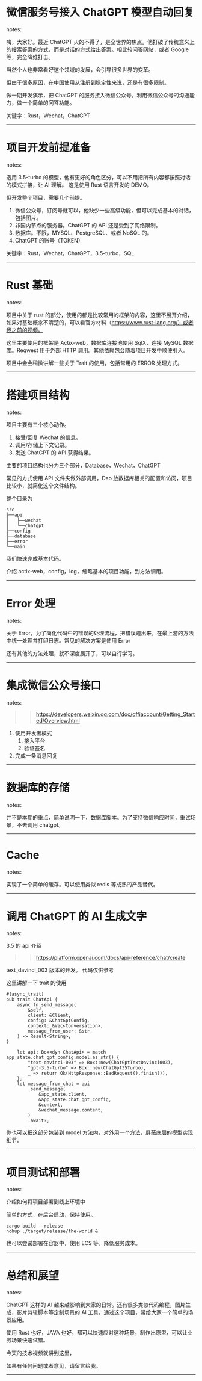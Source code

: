 # 微信服务号接入 ChatGPT 模型自动回复

notes:

嗨，大家好。最近 ChatGPT 火的不得了，是全世界的焦点。他打破了传统意义上的搜索答案的方式，而是对话的方式给出答案。相比较问答网站，或者 Google 等，完全降维打击。

当然个人也非常看好这个领域的发展，会引导很多世界的变革。

但由于很多原因，在中国使用从注册到稳定性来说，还是有很多限制。

做一期开发演示，把 ChatGPT 的服务接入微信公众号。利用微信公众号的沟通能力，做一个简单的问答功能。

关键字：Rust，Wechat，ChatGPT

---

# 项目开发前提准备

notes:

选用 3.5-turbo 的模型，他有更好的角色区分，可以不用把所有内容都按照对话的模式拼接，让 AI 理解。
这是使用 Rust 语言开发的 DEMO。

但开发整个项目，需要几个前提。

1. 微信公众号，订阅号就可以，他缺少一些高级功能，但可以完成基本的对话，包括图片。
2. 非国内节点的服务器。ChatGPT 的 API 还是受到了网络限制。
3. 数据库。不限，MYSQL、PostgreSQL、或者 NoSQL 的。
4. ChatGPT 的账号（TOKEN）

关键字：Rust，Wechat，ChatGPT，3.5-turbo，SQL

---

# Rust 基础

notes:

项目中关于 rust 的部分，使用的都是比较常用的框架的内容，这里不展开介绍，如果对基础概念不清楚的，可以看官方材料（https://www.rust-lang.org/）或者我之前的视频。

这里主要使用的框架是 Actix-web，数据库连接池使用 SqlX，连接 MySQL 数据库。Reqwest 用于外部 HTTP 调用。其他依赖包会随着项目开发中顺便引入。

项目中会会稍微讲解一些关于 Trait 的使用，包括常用的 ERROR 处理方式。

---

# 搭建项目结构

notes:

项目主要有三个核心动作。

1. 接受/回复 Wechat 的信息。
2. 调用/存储上下文记录。
3. 发送 ChatGPT 的 API 获得结果。

主要的项目结构也分为三个部分，Database，Wechat，ChatGPT

常见的方式使用 API 文件夹做外部调用，Dao 放数据库相关的配置和访问，项目比较小，就简化这个文件结构。

整个目录为

```
src
├──api
│   ├──wechat
│   └──chatgpt
├──config
├──database
├──error
└──main

```

我们快速完成基本代码。

介绍 actix-web，config，log，缩略基本的项目功能，到方法调用。

---

# Error 处理

notes:

关于 Error，为了简化代码中的错误的处理流程，把错误跑出来，在最上游的方法中统一处理并打印日志。常见的解决方案是使用 Error

还有其他的方法处理，就不深度展开了，可以自行学习。

---

# 集成微信公众号接口

notes:

> > https://developers.weixin.qq.com/doc/offiaccount/Getting_Started/Overview.html

1. 使用开发者模式
   1. 接入平台
   2. 验证签名
2. 完成一条消息回复

---

# 数据库的存储

notes:

并不是本期的重点，简单说明一下，数据库脚本。为了支持微信响应时间，重试场景，不去调用 chatgpt。

---

# Cache

notes:

实现了一个简单的缓存。可以使用类似 redis 等成熟的产品替代。

---

# 调用 ChatGPT 的 AI 生成文字

notes:

3.5 的 api 介绍

> > https://platform.openai.com/docs/api-reference/chat/create

text_davinci_003 版本的开发。
代码仅供参考

这里讲解一下 trait 的使用

```
#[async_trait]
pub trait ChatApi {
    async fn send_message(
        &self,
        client: &Client,
        config: &ChatGptConfig,
        context: &Vec<Conversation>,
        message_from_user: &str,
    ) -> Result<String>;
}
```

```
    let api: Box<dyn ChatApi> = match app_state.chat_gpt_config.model.as_str() {
        "text-davinci-003" => Box::new(ChatGptTextDavinci003),
        "gpt-3.5-turbo" => Box::new(ChatGpt35Turbo),
        _ => return Ok(HttpResponse::BadRequest().finish()),
    };
    let message_from_chat = api
        .send_message(
            &app_state.client,
            &app_state.chat_gpt_config,
            &context,
            &wechat_message.content,
        )
        .await?;
```

你也可以把这部分包装到 model 方法内，对外用一个方法，屏蔽底层的模型实现细节。

---

# 项目测试和部署

notes:

<!-- 演示如何测试项目代码的功能和性能 -->

介绍如何将项目部署到线上环境中

简单的方式，在后台启动，保持使用。

```
cargo build --release
nohup ./target/release/the-world &
```

也可以尝试部署在容器中，使用 ECS 等，降低服务成本。

---

# 总结和展望

notes:

ChatGPT 这样的 AI 越来越影响到大家的日常。还有很多类似代码编程，图片生成，影片剪辑脚本等定制场景的 AI 工具，通过这个项目，带给大家一个简单的场景应用。

使用 Rust 也好，JAVA 也好，都可以快速应对这种场景，制作出原型，可以让业务场景快速试错。

今天的技术视频就讲到这里，

如果有任何问题或者意见，请留言给我。

---
